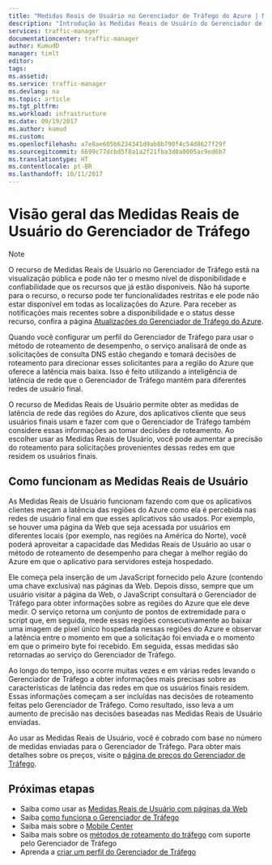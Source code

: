```yaml
---
title: "Medidas Reais de Usuário no Gerenciador de Tráfego do Azure | Microsoft Docs"
description: "Introdução às Medidas Reais de Usuário do Gerenciador de Tráfego"
services: traffic-manager
documentationcenter: traffic-manager
author: KumudD
manager: timlt
editor: 
tags: 
ms.assetid: 
ms.service: traffic-manager
ms.devlang: na
ms.topic: article
ms.tgt_pltfrm: 
ms.workload: infrastructure
ms.date: 09/19/2017
ms.author: kumud
ms.custom: 
ms.openlocfilehash: a7e8ae605b6234341d9ab8b790f4c54d8627f29f
ms.sourcegitcommit: 6699c77dcbd5f8a1a2f21fba3d0a0005ac9ed6b7
ms.translationtype: HT
ms.contentlocale: pt-BR
ms.lasthandoff: 10/11/2017
---
```

# <a name="traffic-manager-real-user-measurements-overview"></a>Visão geral das Medidas Reais de Usuário do Gerenciador de Tráfego

>[!NOTE]
>O recurso de Medidas Reais de Usuário no Gerenciador de Tráfego está na visualização pública e pode não ter o mesmo nível de disponibilidade e confiabilidade que os recursos que já estão disponíveis. Não há suporte para o recurso, o recurso pode ter funcionalidades restritas e ele pode não estar disponível em todas as localizações do Azure. Para receber as notificações mais recentes sobre a disponibilidade e o status desse recurso, confira a página [Atualizações do Gerenciador de Tráfego do Azure](https://azure.microsoft.com/updates/?product=traffic-manager).

Quando você configurar um perfil do Gerenciador de Tráfego para usar o método de roteamento de desempenho, o serviço analisará de onde as solicitações de consulta DNS estão chegando e tomará decisões de roteamento para direcionar esses solicitantes para a região do Azure que oferece a latência mais baixa. Isso é feito utilizando a inteligência de latência de rede que o Gerenciador de Tráfego mantém para diferentes redes de usuário final.

O recurso de Medidas Reais de Usuário permite obter as medidas de latência de rede das regiões do Azure, dos aplicativos cliente que seus usuários finais usam e fazer com que o Gerenciador de Tráfego também considere essas informações ao tomar decisões de roteamento. Ao escolher usar as Medidas Reais de Usuário, você pode aumentar a precisão do roteamento para solicitações provenientes dessas redes em que residem os usuários finais. 

## <a name="how-real-user-measurements-work"></a>Como funcionam as Medidas Reais de Usuário

As Medidas Reais de Usuário funcionam fazendo com que os aplicativos clientes meçam a latência das regiões do Azure como ela é percebida nas redes de usuário final em que esses aplicativos são usados. Por exemplo, se houver uma página da Web que seja acessada por usuários em diferentes locais (por exemplo, nas regiões na América do Norte), você poderá aproveitar a capacidade das Medidas Reais de Usuário ao usar o método de roteamento de desempenho para chegar à melhor região do Azure em que o aplicativo para servidores esteja hospedado.

Ele começa pela inserção de um JavaScript fornecido pelo Azure (contendo uma chave exclusiva) nas páginas da Web. Depois disso, sempre que um usuário visitar a página da Web, o JavaScript consultará o Gerenciador de Tráfego para obter informações sobre as regiões do Azure que ele deve medir. O serviço retorna um conjunto de pontos de extremidade para o script que, em seguida, mede essas regiões consecutivamente ao baixar uma imagem de pixel único hospedada nessas regiões do Azure e observar a latência entre o momento em que a solicitação foi enviada e o momento em que o primeiro byte foi recebido. Em seguida, essas medidas são retornadas ao serviço do Gerenciador de Tráfego.

Ao longo do tempo, isso ocorre muitas vezes e em várias redes levando o Gerenciador de Tráfego a obter informações mais precisas sobre as características de latência das redes em que os usuários finais residem. Essas informações começam a ser incluídas nas decisões de roteamento feitas pelo Gerenciador de Tráfego. Como resultado, isso leva a um aumento de precisão nas decisões baseadas nas Medidas Reais de Usuário enviadas.

Ao usar as Medidas Reais de Usuário, você é cobrado com base no número de medidas enviadas para o Gerenciador de Tráfego. Para obter mais detalhes sobre os preços, visite o [página de preços do Gerenciador de Tráfego](https://azure.microsoft.com/pricing/details/traffic-manager/).

## <a name="next-steps"></a>Próximas etapas
- Saiba como usar as [Medidas Reais de Usuário com páginas da Web](traffic-manager-create-rum-web-pages.md)
- Saiba [como funciona o Gerenciador de Tráfego](traffic-manager-overview.md)
- Saiba mais sobre o [Mobile Center](https://docs.microsoft.com/mobile-center/)
- Saiba mais sobre os [métodos de roteamento do tráfego](traffic-manager-routing-methods.md) com suporte pelo Gerenciador de Tráfego
- Aprenda a [criar um perfil do Gerenciador de Tráfego](traffic-manager-create-profile.md)

